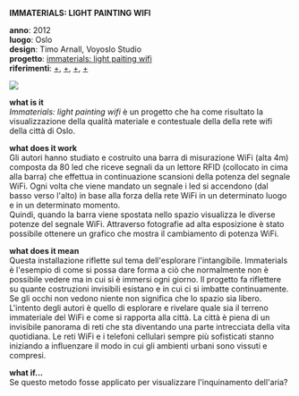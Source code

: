 **IMMATERIALS: LIGHT PAINTING WIFI**

**anno**: 2012 <br>
**luogo**: Oslo <br>
**design**: Timo Arnall, Voyoslo Studio <br> 
**progetto**: [immaterials: light paiting wifi](https://vimeo.com/20412632) <br> 
**riferimenti**: [+](http://voyoslo.com/projects/immaterials-wifi-light-painting/), [+](https://www.designboom.com/design/immaterials-light-painting-wifi-by-timo-arnall-jorn-knutsen-einar-sneve-martinussen/), [+](http://yourban.no/2011/02/22/immaterials-light-painting-wifi/), [+](http://yourban.no/2011/03/07/making-immaterials-light-painting-wifi/)

![](http://www.elasticspace.com/wp-content/uploads/2012/05/Immaterials-Wifi.jpg)


**what is it** <br>
_Immaterials: light painting wifi_ è un progetto che ha come risultato la visualizzazione della qualità materiale e contestuale della della rete wifi della città di Oslo.


**what does it work** <br>
Gli autori hanno studiato e costruito una barra di misurazione WiFi (alta 4m) composta da 80 led che riceve segnali da un lettore RFID (collocato in cima alla barra) che effettua in continuazione scansioni della potenza del segnale WiFi. 
Ogni volta che viene mandato un segnale i led si accendono (dal basso verso l'alto) in base alla forza della rete WiFi in un determinato luogo e in un determinato momento. <br>
Quindi, quando la barra viene spostata nello spazio visualizza le diverse potenze del segnale WiFi. Attraverso fotografie ad alta esposizione è stato possibile ottenere un grafico che mostra il cambiamento di potenza WiFi.


**what does it mean** <br>
Questa installazione riflette sul tema dell'esplorare l'intangibile. Immaterials è l'esempio di come si possa dare forma a ciò che normalmente non è possibile vedere ma in cui si è immersi ogni giorno. Il progetto fa riflettere su quante costruzioni invisibili esistano e in cui ci si imbatte continuamente. Se gli occhi non vedono niente non significa che lo spazio sia libero. <br>
L'intento degli autori è quello di esplorare e rivelare quale sia il terreno immateriale del WiFi e come si rapporta alla città.
La città è piena di un invisibile panorama di reti che sta diventando una parte intrecciata della vita quotidiana. Le reti WiFi e i telefoni cellulari sempre più sofisticati stanno iniziando a influenzare il modo in cui gli ambienti urbani sono vissuti e compresi. 

**what if...** <br>
Se questo metodo fosse applicato per visualizzare l'inquinamento dell'aria?
